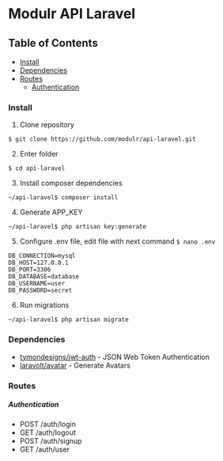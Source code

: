 # Modulr API Laravel


## Table of Contents

- [Install](#install)
- [Dependencies](#dependencies)
- [Routes](#routes)
    - [Authentication](#authentication)


### Install

1. Clone repository
```
$ git clone https://github.com/modulr/api-laravel.git
```

2. Enter folder
```
$ cd api-laravel
```

3. Install composer dependencies
```
~/api-laravel$ composer install
```

4. Generate APP_KEY
```
~/api-laravel$ php artisan key:generate
```

5. Configure .env file, edit file with next command `$ nano .env`
```
DB_CONNECTION=mysql
DB_HOST=127.0.0.1
DB_PORT=3306
DB_DATABASE=database
DB_USERNAME=user
DB_PASSWORD=secret
```

6. Run migrations
```
~/api-laravel$ php artisan migrate
```


### Dependencies

- [tymondesigns/jwt-auth](https://github.com/tymondesigns/jwt-auth) - JSON Web Token Authentication
- [laravolt/avatar](https://github.com/laravolt/avatar) - Generate Avatars


### Routes

##### Authentication

- POST /auth/login
- GET /auth/logout
- POST /auth/signup
- GET /auth/user
